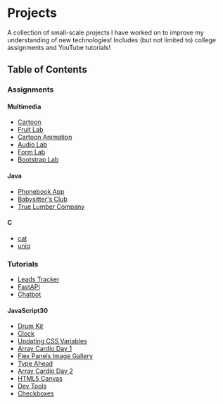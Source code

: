 # Projects
A collection of small-scale projects I have worked on to improve my understanding of new technologies! Includes (but not limited to) college assignments and YouTube tutorials!

## Table of Contents
### Assignments
#### Multimedia
- <a href="./assignments/multimedia/cartoon">Cartoon</a>
- <a href="./assignments/multimedia/fruit lab">Fruit Lab</a>
- <a href="./assignments/multimedia/cartoon_animation">Cartoon Animation</a>
- <a href="./assignments/multimedia/audio">Audio Lab</a>
- <a href="./assignments/multimedia/form">Form Lab</a>
- <a href="./assignments/multimedia/bootstrap">Bootstrap Lab</a>

#### Java
- <a href="./assignments/phonebook">Phonebook App</a>
- <a href="./assignments/babysitters club">Babysitter's Club</a>
- <a href="./assignments/true lumber company">True Lumber Company</a>

#### C
- <a href="./assignments/cat">cat</a>
- <a href="./assignments/uniq">uniq</a>

### Tutorials
- <a href="./tutorials/leads tracker">Leads Tracker</a>
- <a href="./tutorials/fastapi">FastAPI</a>
- <a href="./tutorials/chatbot">Chatbot</a>

#### JavaScript30
- <a href="./tutorials/javascript30/drum kit">Drum Kit</a>
- <a href="./tutorials/javascript30/clock">Clock</a>
- <a href="./tutorials/javascript30/updating css variables">Updating CSS Variables</a>
- <a href="./tutorials/javascript30/array cardio day 1">Array Cardio Day 1</a>
- <a href="./tutorials/javascript30/flex panels image gallery">Flex Panels Image Gallery</a>
- <a href="./tutorials/javascript30/type ahead">Type Ahead</a>
- <a href="./tutorials/javascript30/array cardio day 2">Array Cardio Day 2</a>
- <a href="./tutorials/javascript30/html5 canvas">HTML5 Canvas</a>
- <a href="./tutorials/javascript30/dev tools">Dev Tools</a>
- <a href="./tutorials/javascript30/checkboxes">Checkboxes</a>